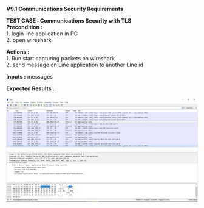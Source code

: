 **V9.1 Communications Security Requirements** <br>

**TEST CASE : Communications Security with TLS** <br>
**Precondition :**<br> 
    1. login line application in PC <br>
    2. open wireshark <br>
     
 **Actions :**<br>
    1. Run start capturing packets on wireshark<br>
    2. send message on Line application to another Line id<br>
        
  **Inputs :** messages <br>
  
  **Expected Results :**  <br>
  <br>![Line_msg](line_msg.jpg)<br>
    
